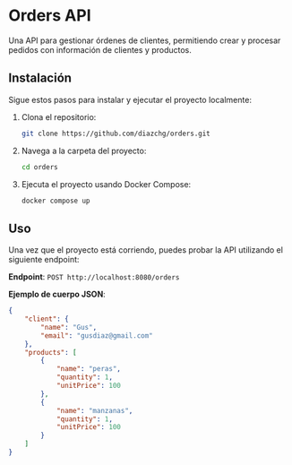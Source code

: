 # Orders API

Una API para gestionar órdenes de clientes, permitiendo crear y procesar pedidos con información de clientes y productos.

## Instalación

Sigue estos pasos para instalar y ejecutar el proyecto localmente:

1. Clona el repositorio:
   ```bash
   git clone https://github.com/diazchg/orders.git
   ```

2. Navega a la carpeta del proyecto:
   ```bash
   cd orders
   ```

3. Ejecuta el proyecto usando Docker Compose:
   ```bash
   docker compose up
   ```

## Uso

Una vez que el proyecto está corriendo, puedes probar la API utilizando el siguiente endpoint:

**Endpoint**: `POST http://localhost:8080/orders`

**Ejemplo de cuerpo JSON**:
```json
{
    "client": {
        "name": "Gus",
        "email": "gusdiaz@gmail.com"
    },
    "products": [
        {
            "name": "peras",
            "quantity": 1,
            "unitPrice": 100
        },
        {
            "name": "manzanas",
            "quantity": 1,
            "unitPrice": 100
        }
    ]
}
```